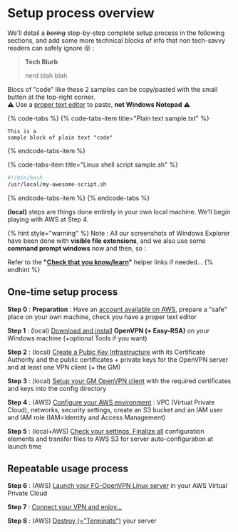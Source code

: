 # Setup process overview

We'll detail a ~~_boring_~~ step-by-step complete setup process in the following sections, and add some more technical blocks of info that non tech-savvy readers can safely ignore 😝 :

> **Tech Blurb**
>
> nerd blah blah

Blocs of "code" like these 2 samples can be copy/pasted with the small button at the top-right corner.  
⚠ Use a [proper text editor](../proposed-solution/tools.md#your-text-editor-of-choice) to paste, **not Windows Notepad** ⚠ 

{% code-tabs %}
{% code-tabs-item title="Plain text sample.txt" %}
```text
This is a 
sample block of plain text "code"
```
{% endcode-tabs-item %}

{% code-tabs-item title="Linux shell script sample.sh" %}
```bash
#!/bin/bash
/usr/local/my-awesome-script.sh
```
{% endcode-tabs-item %}
{% endcode-tabs %}

**\(local\)** steps are things done entirely in your own local machine. We'll begin playing with AWS at Step 4.

{% hint style="warning" %}
Note : All our screenshots of Windows Explorer have been done with **visible file extensions**, and we also use some **command prompt windows** now and then, so :

Refer to the **"**[**Check that you know/learn**](step-0-preparation.md#check-that-you-know-learn)**"** helper links if needed...
{% endhint %}



## One-time setup process

**Step 0** : **Preparation** : Have an [account available on AWS](../proposed-solution/amazon-web-services.md#how-to-create-an-aws-account), prepare a "safe" place on your own machine, check you have a proper text editor

**Step 1** : \(local\) [Download and install](step-1-install-openvpn-+-easy-rsa-2.md) **OpenVPN \(+ Easy-RSA\)** on your Windows machine \(+optional Tools if you want\)

**Step 2** : \(local\) [Create a Pubic Key Infrastructure](step-2-create-your-pki.md) with its Certificate Authority and the public certificates + private keys for the OpenVPN server and at least one VPN client \(= the GM\)

**Step 3** : \(local\) [Setup your GM OpenVPN client](step-3-prepare-your-openvpn-connection.md) with the required certificates and keys into the config directory

**Step 4** : \(AWS\) [Configure your AWS environment](step-4-configure-your-aws-environment.md) : VPC \(Virtual Private Cloud\), networks, security settings, create an S3 bucket and an IAM user and IAM role \(IAM=Identity and Access Management\)

**Step 5** : \(local+AWS\) [Check your settings, Finalize all](step-5-check-finalize-transfer-files-to-s3.md) configuration elements and transfer files to AWS S3 for server auto-configuration at launch time



## Repeatable usage process

**Step 6** : \(AWS\) [Launch your FG-OpenVPN Linux server](step-6-launch-time.md) in your AWS Virtual Private Cloud

**Step 7** : [Connect your VPN and enjoy...](step-7-connect-and-enjoy.md)

**Step 8** : \(AWS\) [Destroy \(="Terminate"\)](step-8-destroy-terminate-after-use.md) your server

